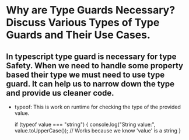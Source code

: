 # Why are Type Guards Necessary? Discuss Various Types of Type Guards and Their Use Cases.

## In typescript type guard is necessary for type Safety. When we need to handle some property based their type we must need to use type guard. It can help us to narrow down the type and provide us cleaner code.

* typeof: This is work on runtime for checking the type of the provided value. 

    if (typeof value === "string") {
        console.log("String value:", value.toUpperCase()); // Works because we know 'value' is a string
    } 